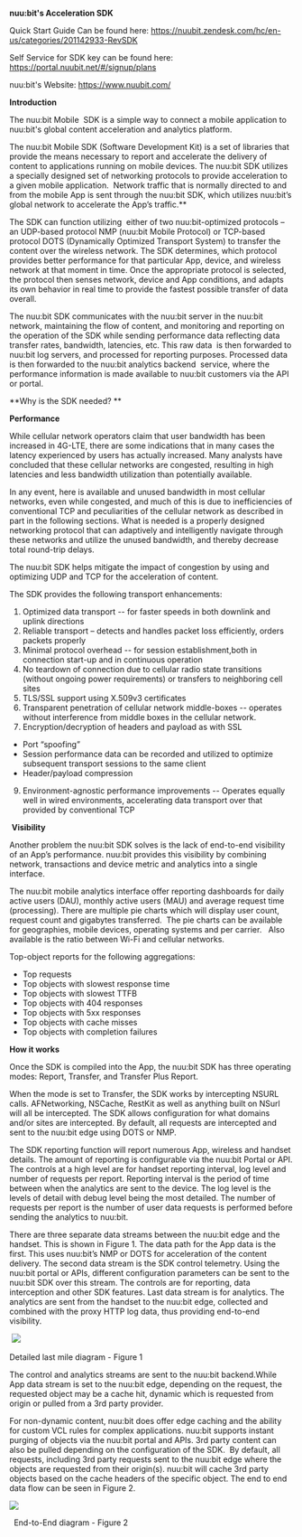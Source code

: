 **nuu:bit's Acceleration SDK**

Quick Start Guide Can be found here: https://nuubit.zendesk.com/hc/en-us/categories/201142933-RevSDK

Self Service for SDK key can be found here: https://portal.nuubit.net/#/signup/plans

nuu:bit's Website: https://www.nuubit.com/

**Introduction**

<span style="font-weight: 400;">The nuu:bit Mobile  SDK is a simple way to connect a mobile application to nuu:bit's global content acceleration and analytics platform.</span>

<span style="font-weight: 400;">The nuu:bit Mobile SDK (Software Development Kit) is a set of libraries that provide the means necessary to report and accelerate the delivery of content to applications running on mobile devices. The nuu:bit SDK utilizes a specially designed set of networking protocols to provide acceleration to a given mobile application.  Network traffic that is normally directed to and from the mobile App is sent through the nuu:bit SDK, which utilizes nuu:bit’s global network to accelerate the App’s traffic.</span>**

<span style="font-weight: 400;">The SDK can function utilizing  either of two nuu:bit-optimized protocols – an UDP-based protocol NMP (nuu:bit Mobile Protocol) or TCP-based protocol DOTS (Dynamically Optimized Transport System) to transfer the content over the wireless network. The SDK determines, which protocol provides better performance for that particular App, device, and wireless network at that moment in time. Once the appropriate protocol is selected, the protocol then senses network, device and App conditions, and adapts its own behavior in real time to provide the fastest possible transfer of data overall.</span>

<span style="font-weight: 400;">The nuu:bit SDK communicates with the nuu:bit server in the nuu:bit network, maintaining the flow of content, and monitoring and reporting on the operation of the SDK while sending performance data reflecting data transfer rates, bandwidth, latencies, etc. This raw data  is then forwarded to nuu:bit log servers, and processed for reporting purposes. Processed data is then forwarded to the nuu:bit analytics backend  service, where the performance information is made available to nuu:bit customers via the API or portal.  </span>

**Why is the SDK needed? **

**Performance**

<span style="font-weight: 400;">While cellular network operators claim that user bandwidth has been increased in 4G-LTE, there are some indications that in many cases the latency experienced by users has actually increased. Many analysts have concluded that these cellular networks are congested, resulting in high latencies and less bandwidth utilization than potentially available.</span>

<span style="font-weight: 400;">In any event, here is available and unused bandwidth in most cellular networks, even while congested, and much of this is due to inefficiencies of conventional TCP and peculiarities of the cellular network as described in part in the following sections. What is needed is a properly designed networking protocol that can adaptively and intelligently navigate through these networks and utilize the unused bandwidth, and thereby decrease total round-trip delays.</span>

**<span style="font-weight: 400;">The nuu:bit SDK helps mitigate the impact of congestion by using and optimizing UDP and TCP for the acceleration of content.   </span>**

The SDK provides the following transport enhancements:

1.  <span style="font-weight: 400;">Optimized data transport -- for faster speeds in both downlink and uplink directions</span>
2.  <span style="font-weight: 400;">Reliable transport – detects and handles packet loss efficiently, orders packets properly</span>
3.  <span style="font-weight: 400;">Minimal protocol overhead -- for session establishment,both in connection start-up and in continuous operation</span>
4.  <span style="font-weight: 400;">No teardown of connection due to cellular radio state transitions (without ongoing power requirements) or transfers to neighboring cell sites</span>
5.  <span style="font-weight: 400;">TLS/SSL support using X.509v3 certificates</span>
6.  <span style="font-weight: 400;">Transparent penetration of cellular network middle-boxes -- operates without interference from middle boxes in the cellular network.</span>
7.  <span style="font-weight: 400;">Encryption/decryption of headers and payload as with SSL</span>

*   <span style="font-weight: 400;">Port “spoofing”</span>
*   <span style="font-weight: 400;">Session performance data can be recorded and utilized to optimize subsequent transport sessions to the same client</span>
*   <span style="font-weight: 400;">Header/payload compression</span>

9.  <span style="font-weight: 400;">Environment-agnostic performance improvements -- Operates equally well in wired environments, accelerating data transport over that provided by conventional TCP</span>

 **Visibility**

<span style="font-weight: 400;">Another problem the nuu:bit SDK solves is the lack of end-to-end visibility of an App’s performance. nuu:bit provides this visibility by combining network, transactions and device metric and analytics into a single interface.   </span>

<span style="font-weight: 400;">The nuu:bit mobile analytics interface offer reporting dashboards for daily active users (DAU), monthly active users (MAU) and average request time (processing). There are multiple pie charts which will display user count, request count and gigabytes transferred.  The pie charts can be available for geographies, mobile devices, operating systems and per carrier.   Also available is the ratio between Wi-Fi and cellular networks.</span>

<span class="c1">Top-object reports for the following aggregations:</span>

*   Top requests
*   Top objects with slowest response time
*   Top objects with slowest TTFB
*   Top objects with 404 responses
*   Top objects with 5xx responses
*   Top objects with cache misses
*   <span class="c1">Top objects with completion failures</span> 

**How it works**

Once the SDK is compiled into the App, the nuu:bit SDK has three operating modes: Report, Transfer, and Transfer Plus Report.

When the mode is set to Transfer, the SDK works by intercepting NSURL calls. AFNetworking, NSCache, RestKit as well as anything built on NSurl will all be intercepted. The SDK allows configuration for what domains and/or sites are intercepted. By default, all requests are intercepted and sent to the nuu:bit edge using DOTS or NMP.

The SDK reporting function will report numerous App, wireless and handset details. The amount of reporting is configurable via the nuu:bit Portal or API. The controls at a high level are for handset reporting interval, log level and number of requests per report. Reporting interval is the period of time between when the analytics are sent to the device. The log level is the levels of detail with debug level being the most detailed. The number of requests per report is the number of user data requests is performed before sending the analytics to nuu:bit.

There are three separate data streams between the nuu:bit edge and the handset. This is shown in Figure 1\. The data path for the App data is the first. This uses nuu:bit’s NMP or DOTS for acceleration of the content delivery. The second data stream is the SDK control telemetry. Using the nuu:bit portal or APIs, different configuration parameters can be sent to the nuu:bit SDK over this stream. The controls are for reporting, data interception and other SDK features. Last data stream is for analytics. The analytics are sent from the handset to the nuu:bit edge, collected and combined with the proxy HTTP log data, thus providing end-to-end visibility.

 ![](https://nuubit.zendesk.com/hc/en-us/article_attachments/202442846/image00.png)

Detailed last mile diagram - Figure 1

The control and analytics streams are sent to the nuu:bit backend.While App data stream is set to the nuu:bit edge, depending on the request, the requested object may be a cache hit, dynamic which is requested from origin or pulled from a 3<span class="c2">rd</span> party provider.

For non-dynamic content, nuu:bit does offer edge caching and the ability for custom VCL rules for complex applications. nuu:bit supports instant purging of objects via the nuu:bit portal and APIs. 3<span class="c2">rd</span> party content can also be pulled depending on the configuration of the SDK.  By default, all requests, including 3<span class="c2">rd</span> party requests sent to the nuu:bit edge where the objects are requested from their origin(s). nuu:bit will cache 3<span class="c2">rd</span> party objects based on the cache headers of the specific object. The end to end data flow can be seen in Figure 2.

![](https://nuubit.zendesk.com/hc/en-us/article_attachments/202442856/image01.png)

  End-to-End diagram - Figure 2
